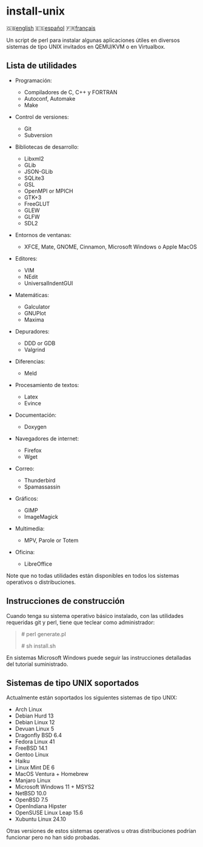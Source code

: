 install-unix
============

:gb:[english](README.md) :es:[español](README.es.md)
:fr:[français](README.fr.md)

Un script de perl para instalar algunas aplicaciones útiles en diversos sistemas
de tipo UNIX invitados en QEMU/KVM o en Virtualbox.

Lista de utilidades
-------------------

* Programación:
  * Compiladores de C, C++ y FORTRAN
  * Autoconf, Automake
  * Make  

* Control de versiones:
  * Git
  * Subversion

* Bibliotecas de desarrollo:
  * Libxml2
  * GLib
  * JSON-GLib
  * SQLite3
  * GSL
  * OpenMPI or MPICH
  * GTK+3
  * FreeGLUT
  * GLEW
  * GLFW
  * SDL2

* Entornos de ventanas:
  * XFCE, Mate, GNOME, Cinnamon, Microsoft Windows o Apple MacOS

* Editores:
  * VIM
  * NEdit
  * UniversalIndentGUI

* Matemáticas:
  * Galculator
  * GNUPlot
  * Maxima

* Depuradores:
  * DDD or GDB
  * Valgrind

* Diferencias:
  * Meld

* Procesamiento de textos:
  * Latex
  * Evince

* Documentación:
  * Doxygen

* Navegadores de internet:
  * Firefox
  * Wget

* Correo:
  * Thunderbird
  * Spamassassin

* Gráficos:
  * GIMP
  * ImageMagick

* Multimedia:
  * MPV, Parole or Totem

* Oficina:
  * LibreOffice

Note que no todas utilidades están disponibles en todos los sistemas operativos
o distribuciones.

Instrucciones de construcción
-----------------------------

Cuando tenga su sistema operativo básico instalado, con las utilidades 
requeridas git y perl, tiene que teclear como administrador:

> \# perl generate.pl
>
> \# sh install.sh

En sistemas Microsoft Windows puede seguir las instrucciones detalladas del
tutorial suministrado.

Sistemas de tipo UNIX soportados
--------------------------------

Actualmente están soportados los siguientes sistemas de tipo UNIX:

* Arch Linux
* Debian Hurd 13
* Debian Linux 12 
* Devuan Linux 5
* Dragonfly BSD 6.4
* Fedora Linux 41
* FreeBSD 14.1
* Gentoo Linux
* Haiku
* Linux Mint DE 6
* MacOS Ventura + Homebrew
* Manjaro Linux
* Microsoft Windows 11 + MSYS2
* NetBSD 10.0
* OpenBSD 7.5
* OpenIndiana Hipster
* OpenSUSE Linux Leap 15.6
* Xubuntu Linux 24.10

Otras versiones de estos sistemas operativos u otras distribuciones podrían
funcionar pero no han sido probadas.

